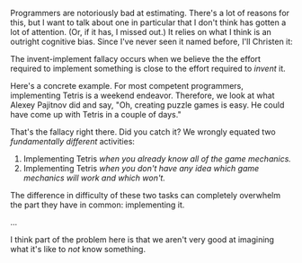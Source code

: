 Programmers are notoriously bad at estimating. There's a lot of reasons for this, but I want to talk about one in particular that I don't think has gotten a lot of attention. (Or, if it has, I missed out.) It relies on what I think is an outright cognitive bias. Since I've never seen it named before, I'll Christen it:

The invent-implement fallacy occurs when we believe the the effort required to implement something is close to the effort required to *invent* it.

Here's a concrete example. For most competent programmers, implementing Tetris is a weekend endeavor. Therefore, we look at what Alexey Pajitnov did and say, "Oh, creating puzzle games is easy. He could have come up with Tetris in a couple of days."

That's the fallacy right there. Did you catch it? We wrongly equated two *fundamentally different* activities:

1. Implementing Tetris *when you already know all of the game mechanics.*
2. Implementing Tetris *when you don't have any idea which game mechanics will work and which won't.*

The difference in difficulty of these two tasks can completely overwhelm the part they have in common: implementing it.

...

I think part of the problem here is that we aren't very good at imagining what it's like to *not* know something.

